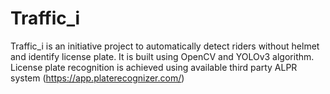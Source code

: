# Traffic_i
Traffic_i is an initiative project to automatically detect riders without helmet and identify license plate. It is built using OpenCV and YOLOv3 algorithm. License plate recognition is achieved using available third party ALPR system (https://app.platerecognizer.com/)  
